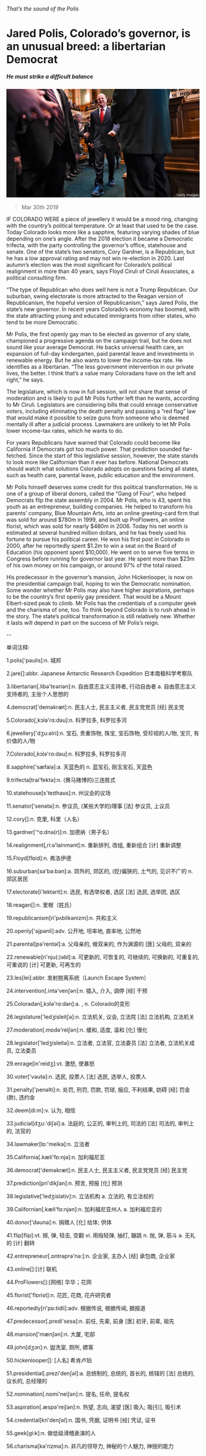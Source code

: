 ###### That’s the sound of the Polis

# Jared Polis, Colorado’s governor, is an unusual breed: a libertarian Democrat 

##### He must strike a difficult balance 

![image](images/20190330_usp502.jpg) 

> Mar 30th 2019 

IF COLORADO WERE a piece of jewellery it would be a mood ring, changing with the country’s political temperature. Or at least that used to be the case. Today Colorado looks more like a sapphire, featuring varying shades of blue depending on one’s angle. After the 2018 election it became a Democratic trifecta, with the party controlling the governor’s office, statehouse and senate. One of the state’s two senators, Cory Gardner, is a Republican, but he has a low approval rating and may not win re-election in 2020. Last autumn’s election was the most significant for Colorado’s political realignment in more than 40 years, says Floyd Ciruli of Ciruli Associates, a political consulting firm. 

“The type of Republican who does well here is not a Trump Republican. Our suburban, swing electorate is more attracted to the Reagan version of Republicanism, the hopeful version of Republicanism,” says Jared Polis, the state’s new governor. In recent years Colorado’s economy has boomed, with the state attracting young and educated immigrants from other states, who tend to be more Democratic. 

Mr Polis, the first openly gay man to be elected as governor of any state, championed a progressive agenda on the campaign trail, but he does not sound like your average Democrat. He backs universal health care, an expansion of full-day kindergarten, paid parental leave and investments in renewable energy. But he also wants to lower the income-tax rate. He identifies as a libertarian. “The less government intervention in our private lives, the better. I think that’s a value many Coloradans have on the left and right,” he says. 

The legislature, which is now in full session, will not share that sense of moderation and is likely to pull Mr Polis further left than he wants, according to Mr Ciruli. Legislators are considering bills that could enrage conservative voters, including eliminating the death penalty and passing a “red flag” law that would make it possible to seize guns from someone who is deemed mentally ill after a judicial process. Lawmakers are unlikely to let Mr Polis lower income-tax rates, which he wants to do. 

For years Republicans have warned that Colorado could become like California if Democrats got too much power. That prediction sounded far-fetched. Since the start of this legislative session, however, the state stands to look more like Californian than it ever has before. National Democrats should watch what solutions Colorado adopts on questions facing all states, such as health care, parental leave, public education and the environment. 

Mr Polis himself deserves some credit for this political transformation. He is one of a group of liberal donors, called the “Gang of Four”, who helped Democrats flip the state assembly in 2004. Mr Polis, who is 43, spent his youth as an entrepreneur, building companies. He helped to transform his parents’ company, Blue Mountain Arts, into an online greeting-card firm that was sold for around $780m in 1999, and built up ProFlowers, an online florist, which was sold for nearly $480m in 2006. Today his net worth is estimated at several hundred million dollars, and he has freely used his fortune to pursue his political career. He won his first post in Colorado in 2000, after he reportedly spent $1.2m to win a seat on the Board of Education (his opponent spent $10,000). He went on to serve five terms in Congress before running for governor last year. He spent more than $23m of his own money on his campaign, or around 97% of the total raised. 

His predecessor in the governor’s mansion, John Hickenlooper, is now on the presidential campaign trail, hoping to win the Democratic nomination. Some wonder whether Mr Polis may also have higher aspirations, perhaps to be the country’s first openly gay president. That would be a Mount Elbert-sized peak to climb. Mr Polis has the credentials of a computer geek and the charisma of one, too. To think beyond Colorado is to rush ahead in the story. The state’s political transformation is still relatively new. Whether it lasts will depend in part on the success of Mr Polis’s reign. 

-- 

 单词注释:

1.polis['pәulis]:n. 城邦 

2.jare[]:abbr. Japanese Antarctic Research Expedition 日本南极科学考察队 

3.libertarian[.libә'tєәriәn]:n. 自由意志主义支持者, 行动自由者 a. 自由意志主义支持者的, 主张个人思想的 

4.democrat['demәkræt]:n. 民主人士, 民主主义者, 民主党党员 [经] 民主党 

5.Colorado[,kɔlә'rɑ:dәu]:n. 科罗拉多, 科罗拉多河 

6.jewellery['dʒu:әlri]:n. 宝石, 贵重饰物, 珠宝, 宝石饰物, 受珍视的人/物, 宝贝, 有价值的人/物 

7.Colorado[,kɔlә'rɑ:dәu]:n. 科罗拉多, 科罗拉多河 

8.sapphire['sæfaiә]:a. 天蓝色的 n. 蓝宝石, 刚玉宝石, 天蓝色 

9.trifecta[trai'fektә]:n. (赛马赌博的)三连胜式 

10.statehouse[s'teɪthaʊs]:n. 州议会的议场 

11.senator['senәtә]:n. 参议员, (某些大学的)理事 [法] 参议员, 上议员 

12.cory[]:n. 克里, 科里（人名） 

13.gardner['^ɑ:dnә(r)]:n. 加德纳（男子名） 

14.realignment[,ri:ә'lainmәnt]:n. 重新排列, 改组, 重新组合 [计] 重新调整 

15.Floyd[flɒid]:n. 弗洛伊德 

16.suburban[sә'bә:bәn]:a. 郊外的, 郊区的, (贬)偏狭的, 土气的, 见识不广的 n. 郊区居民 

17.electorate[i'lektәrit]:n. 选民, 有选举权者, 选区 [法] 选民, 选举团, 选区 

18.reagan[]:n. 里根（姓氏） 

19.republicanism[ri'pʌblikәnizm]:n. 共和主义 

20.openly['әjpәnli]:adv. 公开地, 坦率地, 直率地, 公然地 

21.parental[pә'rentәl]:a. 父母亲的, 做双亲的, 作为渊源的 [医] 父母的, 双亲的 

22.renewable[ri'nju(:)әbl]:a. 可更新的, 可恢复的, 可继续的, 可换新的, 可重复的, 可重说的 [计] 可更新, 可再生的 

23.les[lei]:abbr. 发射脱离系统（Launch Escape System） 

24.intervention[.intә'venʃәn]:n. 插入, 介入, 调停 [经] 干预 

25.Coloradan[,kɔlə'rɑ:dən]:a. , n. Colorado的变形 

26.legislature['ledʒisleitʃә]:n. 立法机关, 议会, 立法院 [法] 立法机构, 立法机关 

27.moderation[.mɒdә'reiʃәn]:n. 缓和, 适度, 温和 [化] 慢化 

28.legislator['ledʒisleitә]:n. 立法者, 立法官, 立法委员 [法] 立法者, 立法机关成员, 立法委员 

29.enrage[in'reidʒ]:vt. 激怒, 使暴怒 

30.voter['vәutә]:n. 选民, 投票人 [法] 选民, 选举人, 投票人 

31.penalty['penәlti]:n. 处罚, 刑罚, 罚款, 罚球, 报应, 不利结果, 妨碍 [经] 罚金(款), 违约金 

32.deem[di:m]:v. 认为, 相信 

33.judicial[dʒu:'diʃәl]:a. 法庭的, 公正的, 审判上的, 司法的 [法] 司法的, 审判上的, 法官的 

34.lawmaker[lɒ:'meikә]:n. 立法者 

35.California[.kæli'fɒ:njә]:n. 加利福尼亚 

36.democrat['demәkræt]:n. 民主人士, 民主主义者, 民主党党员 [经] 民主党 

37.prediction[pri'dikʃәn]:n. 预言, 预报 [化] 预测 

38.legislative['ledʒislәtiv]:n. 立法机构 a. 立法的, 有立法权的 

39.Californian[.kæli'fɒ:njәn]:n. 加利福尼亚州人 a. 加利福尼亚的 

40.donor['dәunә]:n. 捐赠人 [化] 给体; 供体 

41.flip[flip]:vt. 掷, 弹, 轻击, 空翻 vi. 用指轻弹, 抽打, 蹦跳 n. 抛, 弹, 筋斗 a. 无礼的 [计] 翻转 

42.entrepreneur[.ɒntrәprә'nә:]:n. 企业家, 主办人 [经] 承包商, 企业家 

43.online[]:[计] 联机 

44.ProFlowers[]:[网络] 华华；花网 

45.florist['flɒrist]:n. 花匠, 花商, 花卉研究者 

46.reportedly[ri'pɒ:tidli]:adv. 根据传说, 根据传闻, 据报道 

47.predecessor[.predi'sesә]:n. 前任, 先辈, 前身 [医] 初牙, 前辈, 祖先 

48.mansion['mænʃәn]:n. 大厦, 宅邸 

49.john[dʒɔn]:n. 盥洗室, 厕所, 嫖客 

50.hickenlooper[]: [人名] 希肯卢珀 

51.presidential[.prezi'denʃәl]:a. 总统制的, 总统的, 首长的, 统辖的 [法] 总统的, 议长的, 总经理的 

52.nomination[.nɒmi'neiʃәn]:n. 提名, 任命, 提名权 

53.aspiration[.æspә'reiʃәn]:n. 热望, 志向, 渴望 [医] 吸入; 吸[引], 吸引术 

54.credential[kri'denʃәl]:n. 国书, 凭据, 证明书 [经] 凭证, 证书 

55.geek[gi:k]:n. 做低级滑稽表演的人 

56.charisma[kә'rizmә]:n. 非凡的领导力, 神秘的个人魅力, 神授的能力 

